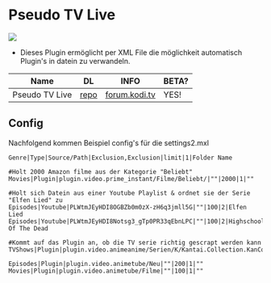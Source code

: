 Pseudo TV Live
========================================

[![](http://i.imgur.com/NvgA34Y.png)](http://forum.kodi.tv/showthread.php?tid=169032)

* Dieses Plugin ermöglicht per XML File die möglichkeit automatisch Plugin's in datein zu verwandeln.

| Name                       	| DL 	| INFO 	| BETA?	|
|----------------------------	|----	|------	|-----	|
| Pseudo TV Live        	|[repo](https://github.com/Lunatixz/XBMC_Addons/blob/master/zips/repository.lunatixz/repository.lunatixz-1.0.zip)    	|      	[forum.kodi.tv](http://forum.kodi.tv/showthread.php?tid=169032)												|  YES!	|



Config
----------------------------------

Nachfolgend kommen Beispiel config's für die settings2.mxl

    Genre|Type|Source/Path|Exclusion,Exclusion|limit|1|Folder Name
    
    #Holt 2000 Amazon filme aus der Kategorie "Beliebt"
    Movies|Plugin|plugin.video.prime_instant/Filme/Beliebt/|""|2000|1|""

    #Holt sich Datein aus einer Youtube Playlist & ordnet sie der Serie "Elfen Lied" zu
    Episodes|Youtube|PLWtmJEyHDI8OGBZb0m0zX-zH6q3jmll5G|""|100|2|Elfen Lied
    Episodes|Youtube|PLWtmJEyHDI8Notsg3_gTp0PR33qEbnLPC|""|100|2|Highschool Of The Dead   
    
    #Kommt auf das Plugin an, ob die TV serie richtig gescrapt werden kann
    TVShows|Plugin|plugin.video.animeanime/Serien/K/Kantai.Collection.KanColle/Season.1/|""|25|1|""  
    
    Episodes|Plugin|plugin.video.animetube/Neu|""|200|1|""
    Movies|Plugin|plugin.video.animetube/Filme|""|100|1|""







